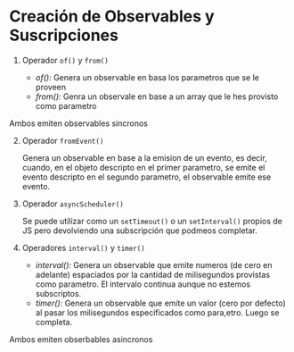 # Creación de Observables y Suscripciones

1. Operador `of()` y `from()`

    * *of():* Genera un observable en basa los parametros que se le proveen
    * *from():* Genra un observale en base a un array que le hes provisto como parametro

Ambos emiten observables sincronos

2. Operador `fromEvent()`

    Genera un observable en base a la emision de un evento, es decir, cuando, en el objeto descripto en el primer parametro, se emite el evento descripto en el segundo parametro, el observable emite ese evento.

3. Operador `asyncScheduler()`

    Se puede utilizar como un `setTimeout()` o un `setInterval()` propios de JS pero devolviendo una subscripción que podmeos completar.

4. Operadores `interval()` y `timer()`

    * *interval():* Genera un observable que emite numeros (de cero en adelante) espaciados por la cantidad de milisegundos provistas como parametro. El intervalo continua aunque no estemos subscriptos.
    * *timer():* Genera un observable que emite un valor (cero por defecto) al pasar los milisegundos especificados como para,etro. Luego se completa.

Ambos emiten obserbables asincronos



